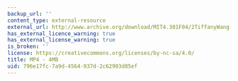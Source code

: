 ```yaml
---
backup_url: ''
content_type: external-resource
external_url: http://www.archive.org/download/MIT4.301F04/2TiffanyWang-ShapingTime-220k.mp4
has_external_licence_warning: true
has_external_license_warning: true
is_broken: ''
license: https://creativecommons.org/licenses/by-nc-sa/4.0/
title: MP4 - 4MB
uid: 796e17fc-7a9d-4564-937d-2c62903d85ef
---
```

